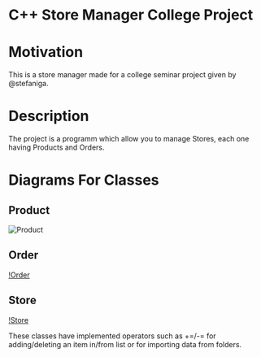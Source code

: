 # C++ Store Manager College Project

# Motivation
This is a store manager made for a college seminar project given by @stefaniga.

# Description
The project is a programm which allow you to manage Stores, each one having Products and Orders.

# Diagrams For Classes
## Product
![Product](http://www.plantuml.com/plantuml/png/TP7FIWCn4CRlUOf0BueKF8j2QnNredlm1RB9s0uacP9Ci0KVtX5AYNHo_VRt_PdDgh8ht58qKw7GFDlxd-NIJb2mxjmSuIJ___nEMI4wfMFN4HDaQJdgO1zwoPvxx-nYTcL30Nh99MgPUsLVq8CqJ0Y-Hs_gZhxVyXUjPsfyqg-kxOEzDKQxP-mnHeCNSDXZSOoKZHgs1Nu-8q-EGPB6hOEb5tz834ll8XM4AcaV6LvR3WN2It6fwZpMHwH8MnIZIWmcwApSjHaE69dw2SBylO0wbUc07laeOG5qQZntXClYppvNq1Naq5By1G00)

## Order
[!Order](http://www.plantuml.com/plantuml/png/SoWkIImgAStDuV8lIaajKh1Iq0MBk2IMf2A4KlDIK0MIIujBydDJYn0Y1KNvAQN99JwPnIK8mNmG8wIo85KXsX_6jB8ASdLszGppz7DNg5504Wxsy0m808h6mlLhfwUM123CrT3aSW2w1EXO0000)

## Store
[!Store](http://www.plantuml.com/plantuml/png/VP71Qi9048RlFaME2QKla9Dfwo4WHaYXz3XcfsPWTrPc9hP27xxQ6k8MzRZV__spkynS3SI6u6UjHS6ip1uP0awdBaPnn62e4zn9T4DdIrARuD53IT033s63qdoi8bUU0hA17DP_PRsghL58UzXulAtTSxIFdstqUtIDE1Hjl4DvxO7p8fN6wbjFNL-5EB3LkaJLQ_BYQqU2RkpyZwiz2cnnTNxVwUOxTcjWf4PTaf2U_Pf_sMMsHHjdN_wjvdS4ISP7iMPSmzCXBxAyFQ9d8KCXAClMGEm53BFlB4qMx4wycCsHtH3y3m00)

These classes have implemented operators such as +=/-= for adding/deleting an item in/from list or for importing data from folders.
